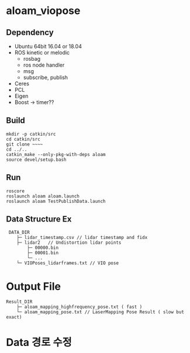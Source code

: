 # aloam_viopose

## Dependency

- Ubuntu 64bit 16.04 or 18.04
- ROS kinetic or melodic
    - rosbag
    - ros node handler
    - msg
    - subscribe, publish
- Ceres
- PCL
- Eigen
- Boost → timer??

## Build

```
mkdir -p catkin/src
cd catkin/src
git clone ~~~~
cd ../..
catkin_make --only-pkg-with-deps aloam
source devel/setup.bash
```

## Run

```
roscore
roslaunch aloam aloam.launch
roslaunch aloam TestPublishData.launch
```

## Data Structure Ex
```
 DATA_DIR
    ├─ lidar_timestamp.csv // lidar timestamp and fidx			
    ├─ lidar2	// Undistortion lidar points
    	├─ 00000.bin
    	├─ 00001.bin
    	└─ ...						
    └─ VIOPoses_lidarframes.txt // VIO pose
```

# Output File
```
Result_DIR
    ├─ aloam_mapping_highfrequency_pose.txt ( fast )
    └─ aloam_mapping_pose.txt // LaserMapping Pose Result ( slow but exact)
```

# Data 경로 수정
